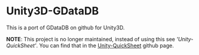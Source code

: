 Unity3D-GDataDB
===============

This is a port of GDataDB on github for Unity3D.


**NOTE**: This project is no longer maintained, instead of using this see *'Unity-QuickSheet'*. You can find that in the   [Unity-QuickSheet](https://github.com/kimsama/Unity-QuickSheet) github page.
